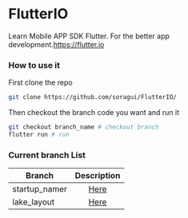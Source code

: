 # FlutterIO
Learn Mobile APP SDK Flutter. For the better app development.https://flutter.io

### How to use it

First clone the repo

```bash
git clone https://github.com/soragui/FlutterIO/
```

Then checkout the branch code you want and run it

```bash
git checkout branch_name # checkout branch
flutter run # run
```

### Current branch List

| Branch | Description |
|---|:---:|
|startup_namer| [Here](https://flutter.io/docs/get-started/codelab) |
|lake_layout|[Here](https://flutter.io/docs/development/ui/layout/tutorial)|

